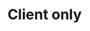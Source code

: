 ---
title: Client only
parent: Configuration
nav_order: 10
description: "Configuration options for client side of the Stargate Journey Minecraft mod."
---